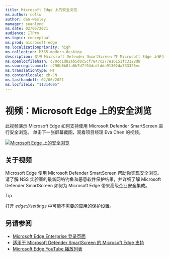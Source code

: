```yaml
---
title: Microsoft Edge 上的安全浏览
ms.author: collw
author: dan-wesley
manager: seanlynd
ms.date: 02/05/2021
audience: ITPro
ms.topic: conceptual
ms.prod: microsoft-edge
ms.localizationpriority: high
ms.collection: M365-modern-desktop
description: 使用 Microsoft Defender SmartScreen 在 Microsoft Edge 上安全浏览
ms.openlocfilehash: c70cc1d82ab5d0c5cf7847c277e16151fc3128d8
ms.sourcegitcommit: c290b0b0fa6b7d7f94dcdfdda91302da733326ec
ms.translationtype: HT
ms.contentlocale: zh-CN
ms.lasthandoff: 02/06/2021
ms.locfileid: "11314695"
---
```

# 视频：Microsoft Edge 上的安全浏览

此视频演示 Microsoft Edge 如何支持使用 Microsoft Defender SmartScreen 进行安全浏览。 单击下一张屏幕截图，观看项目经理 Eva Chen 的视频。

[![Microsoft Edge 上的安全浏览](media/microsoft-edge-video-security-smartscreen/0.png)](http://www.youtube.com/watch?v=s9kk88SkjLw "Secure browsing on Microsoft Edge")

##  <a name="about-the-video"></a>关于视频

Microsoft Edge 使用 Microsoft Defender SmartScreen 帮助你实现安全浏览。 请了解 NSS 实验室的最新网络钓鱼和恶意软件保护结果，并详细了解 Microsoft Defender SmartScreen 如何为 Microsoft Edge 带来高级企业安全集成。

> [!TIP]
> 打开 *edge://settings* 中可能不需要的应用的保护设置。

##  <a name="see-also"></a>另请参阅

- [Microsoft Edge Enterprise 登录页面](https://aka.ms/EdgeEnterprise)
- [适用于 Microsoft Defender SmartScreen 的 Microsoft Edge 支持](microsoft-edge-security-smartscreen.md)
- [Microsoft Edge YouTube 播放列表](https://www.youtube.com/playlist?list=PLXtHYVsvn_b-uXh1tMeYpT-0iD8tD3tFy)
